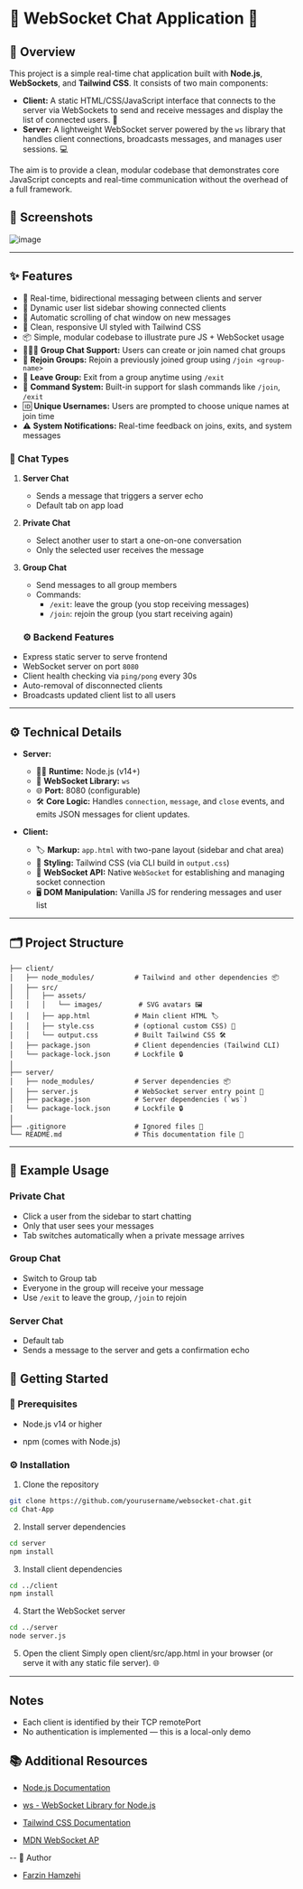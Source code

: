 # 🚀 WebSocket Chat Application 📝

## 📖 Overview

This project is a simple real-time chat application built with **Node.js**, **WebSockets**, and **Tailwind CSS**. It consists of two main components:

- **Client:** A static HTML/CSS/JavaScript interface that connects to the server via WebSockets to send and receive messages and display the list of connected users. 🤝
- **Server:** A lightweight WebSocket server powered by the `ws` library that handles client connections, broadcasts messages, and manages user sessions. 💻

The aim is to provide a clean, modular codebase that demonstrates core JavaScript concepts and real-time communication without the overhead of a full framework.

 ## 📸 Screenshots

![image](https://github.com/user-attachments/assets/0ed2e5ba-b725-4b68-b04b-53571d197341)

---

## ✨ Features

- 💬 Real-time, bidirectional messaging between clients and server
- 👥 Dynamic user list sidebar showing connected clients
- 🔄 Automatic scrolling of chat window on new messages
- 🎨 Clean, responsive UI styled with Tailwind CSS
- 📦 Simple, modular codebase to illustrate pure JS + WebSocket usage
- 🧑‍🤝‍🧑 **Group Chat Support:** Users can create or join named chat groups
- 🔁 **Rejoin Groups:** Rejoin a previously joined group using `/join <group-name>`
- 🚪 **Leave Group:** Exit from a group anytime using `/exit`
- 🧠 **Command System:** Built-in support for slash commands like `/join`, `/exit`
- 🆔 **Unique Usernames:** Users are prompted to choose unique names at join time
- ⚠️ **System Notifications:** Real-time feedback on joins, exits, and system messages

### 💬 Chat Types
1. **Server Chat**
   - Sends a message that triggers a server echo
   - Default tab on app load

2. **Private Chat**
   - Select another user to start a one-on-one conversation
   - Only the selected user receives the message

3. **Group Chat**
   - Send messages to all group members
   - Commands:
     - `/exit`: leave the group (you stop receiving messages)
     - `/join`: rejoin the group (you start receiving again)

    ### ⚙️ Backend Features
- Express static server to serve frontend
- WebSocket server on port `8080`
- Client health checking via `ping/pong` every 30s
- Auto-removal of disconnected clients
- Broadcasts updated client list to all users

---

## ⚙️ Technical Details

- **Server:**
  - 🏃‍♂️ **Runtime:** Node.js (v14+)
  - 📡 **WebSocket Library:** `ws`
  - 🌐 **Port:** 8080 (configurable)
  - 🛠️ **Core Logic:** Handles `connection`, `message`, and `close` events, and emits JSON messages for client updates.

- **Client:**
  - 🏷️ **Markup:** `app.html` with two-pane layout (sidebar and chat area)
  - 💅 **Styling:** Tailwind CSS (via CLI build in `output.css`)
  - 🔌 **WebSocket API:** Native `WebSocket` for establishing and managing socket connection
  - 🖥️ **DOM Manipulation:** Vanilla JS for rendering messages and user list

---

## 🗂️ Project Structure

```plaintext
├── client/
│   ├── node_modules/          # Tailwind and other dependencies 📦
│   ├── src/
│   │   ├── assets/
│   │   │   └── images/         # SVG avatars 🖼️
│   │   ├── app.html           # Main client HTML 🏷️
│   │   ├── style.css          # (optional custom CSS) 💅
│   │   └── output.css         # Built Tailwind CSS 🛠️
│   ├── package.json           # Client dependencies (Tailwind CLI)
│   └── package-lock.json      # Lockfile 🔒
│
├── server/
│   ├── node_modules/          # Server dependencies 📦
│   ├── server.js              # WebSocket server entry point 🚪
│   ├── package.json           # Server dependencies (`ws`)
│   └── package-lock.json      # Lockfile 🔒
│
├── .gitignore                 # Ignored files 🚫
└── README.md                  # This documentation file 📄
```
---

## 🧪 Example Usage
### Private Chat
  - Click a user from the sidebar to start chatting
  - Only that user sees your messages
  - Tab switches automatically when a private message arrives

### Group Chat
  - Switch to Group tab
  - Everyone in the group will receive your message
  - Use `/exit` to leave the group, `/join` to rejoin

### Server Chat
  - Default tab
  - Sends a message to the server and gets a confirmation echo

## 🚀 Getting Started

### 🔧 Prerequisites
 - Node.js v14 or higher

 - npm (comes with Node.js)

### ⚙️ Installation

 1. Clone the repository
```bash
git clone https://github.com/yourusername/websocket-chat.git
cd Chat-App
```
2. Install server dependencies
```bash
cd server
npm install
```
3. Install client dependencies
```bash
cd ../client
npm install
```
4. Start the WebSocket server
```bash
cd ../server
node server.js
```
5. Open the client
  Simply open client/src/app.html in your browser (or serve it with any static file server). 🌐

---

## Notes
  - Each client is identified by their TCP remotePort
  - No authentication is implemented — this is a local-only demo

## 📚 Additional Resources
 - [Node.js Documentation](https://nodejs.org/en)

 - [ws - WebSocket Library for Node.js](https://websocket.org/)

 - [Tailwind CSS Documentation](https://tailwindcss.com/)

 - [MDN WebSocket AP](https://developer.mozilla.org/en-US/docs/Web/API/WebSocket)

--
👤 Author
- [Farzin Hamzehi](https://github.com/FARZINzx "Visit Farzin profile")
